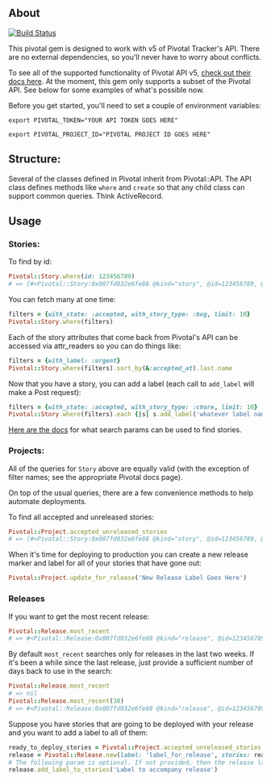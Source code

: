 ## About
[![Build Status](https://travis-ci.org/joedursun/pivotal.png)](https://travis-ci.org/joedursun/pivotal)

This pivotal gem is designed to work with v5 of Pivotal Tracker's API. There are no external dependencies,
so you'll never have to worry about conflicts.

To see all of the supported functionality of Pivotal API v5, [check out their docs here](http://www.pivotaltracker.com/help/api/rest/v5#top). At the moment, this gem only supports a subset of the Pivotal API. See below for some examples of what's possible now.

Before you get started, you'll need to set a couple of environment variables:

`export PIVOTAL_TOKEN="YOUR API TOKEN GOES HERE"`

`export PIVOTAL_PROJECT_ID="PIVOTAL PROJECT ID GOES HERE"`

## Structure:
Several of the classes defined in Pivotal inherit from Pivotal::API. The API class defines methods like `where` and `create`
so that any child class can support common queries. Think ActiveRecord.

## Usage

### Stories:
To find by id:
```ruby
Pivotal::Story.where(id: 123456789)
# => [#<Pivotal::Story:0x007fd032e6fe88 @kind="story", @id=123456789, @created_at="2016-01-23T05:17:46Z"...]
```

You can fetch many at one time:
```ruby
filters = {with_state: :accepted, with_story_type: :bug, limit: 10}
Pivotal::Story.where(filters)
```

Each of the story attributes that come back from Pivotal's API can be accessed via attr_readers so you can do things like:
```ruby
filters = {with_label: :urgent}
Pivotal::Story.where(filters).sort_by(&:accepted_at).last.name
```

Now that you have a story, you can add a label (each call to `add_label` will make a Post request):
```ruby
filters = {with_state: :accepted, with_story_type: :chore, limit: 10}
Pivotal::Story.where(filters).each {|s| s.add_label('whatever label name')}
```

[Here are the docs](http://www.pivotaltracker.com/help/api/rest/v5#Stories) for what search params can be used to find stories.

### Projects:
All of the queries for `Story` above are equally valid (with the exception of filter names; see the appropriate Pivotal docs page).

On top of the usual queries, there are a few convenience methods to help automate deployments.

To find all accepted and unreleased stories:
```ruby
Pivotal::Project.accepted_unreleased_stories
# => [#<Pivotal::Story:0x007fd032e6fe88 @kind="story", @id=123456789, @created_at="2016-01-23T05:17:46Z"...]
```

When it's time for deploying to production you can create a new release marker and label for all of your stories that have
gone out:

```ruby
Pivotal::Project.update_for_release('New Release Label Goes Here')
```

### Releases

If you want to get the most recent release:
```ruby
Pivotal::Release.most_recent
# => #<Pivotal::Release:0x007fd032e6fe88 @kind="release", @id=123456789, @accepted_at="2016-01-23T05:17:46Z"...
```

By default `most_recent` searches only for releases in the last two weeks. If it's been a while since the last release,
just provide a sufficient number of days back to use in the search:
```ruby
Pivotal::Release.most_recent
# => nil
Pivotal::Release.most_recent(30)
# => #<Pivotal::Release:0x007fd032e6fe88 @kind="release", @id=123456789, @accepted_at="2016-01-03T22:34:16Z"...
```

Suppose you have stories that are going to be deployed with your release and you want to add a label to all of them:
```ruby
ready_to_deploy_stories = Pivotal::Project.accepted_unreleased_stories
release = Pivotal::Release.new(label: 'label_for_release', stories: ready_to_deploy_stories)
# The following param is optional. If not provided, then the release label is used.
release.add_label_to_stories('Label to accompany release')
```
